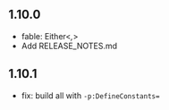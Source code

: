 ## 1.10.0
* fable: Either<_,_>
* Add RELEASE_NOTES.md

## 1.10.1
* fix: build all with `-p:DefineConstants=`

